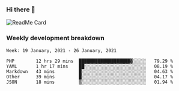 ### Hi there 👋

<!--
**itzcy/itzcy** is a ✨ _special_ ✨ repository because its `README.md` (this file) appears on your GitHub profile.

Here are some ideas to get you started:

- 🔭 I’m currently working on ...
- 🌱 I’m currently learning ...
- 👯 I’m looking to collaborate on ...
- 🤔 I’m looking for help with ...
- 💬 Ask me about ...
- 📫 How to reach me: ...
- 😄 Pronouns: ...
- ⚡ Fun fact: ...
-->
![ReadMe Card](https://github-readme-stats.vercel.app/api?username=itzcy&show_icons=true&title_color=2d3198&icon_color=797cb8&text_color=24292e&bg_color=f6f8fa)

### Weekly development breakdown
<!--START_SECTION:waka-->
```text
Week: 19 January, 2021 - 26 January, 2021

PHP        12 hrs 29 mins  ███████████████████▓░░░░░   79.29 % 
YAML       1 hr 17 mins    ██░░░░░░░░░░░░░░░░░░░░░░░   08.19 % 
Markdown   43 mins         █░░░░░░░░░░░░░░░░░░░░░░░░   04.63 % 
Other      39 mins         █░░░░░░░░░░░░░░░░░░░░░░░░   04.17 % 
JSON       18 mins         ▒░░░░░░░░░░░░░░░░░░░░░░░░   01.94 % 
```
<!--END_SECTION:waka-->
